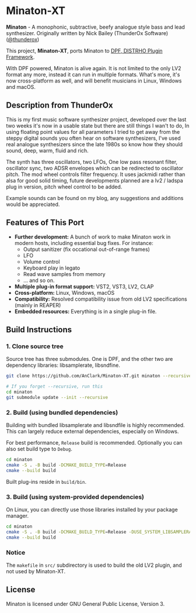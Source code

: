 # Minaton-XT

**Minaton** - A monophonic, subtractive, beefy analogue style bass and lead synthesizer. Originally written by Nick Bailey (ThunderOx Software) ([@thunderox](https://github.com/thunderox/Minaton))

This project, **Minaton-XT**, ports Minaton to [DPF, DISTRHO Plugin Framework](https://distrho.github.io/DPF/).

With DPF powered, Minaton is alive again. It is not limited to the only LV2 format any more, instead it can run in multiple formats. What's more, it's now cross-platform as well, and will benefit musicians in Linux, Windows and macOS.

## Description from ThunderOx

This is my first music software synthesizer project, developed over the last two weeks it's now in a usable state but there are still things I wan't to do, In using floating point values for all parameters I tried to get away from the steppy digital sounds you often hear on software synthesizers, I've used real analogue synthesizers since the late 1980s so know how they should sound, deep, warm, fluid and rich.

The synth has three oscillators, two LFOs, One low pass resonant filter, oscillator sync, two ADSR envelopes which can be redirected to oscillator pitch. The mod wheel controls filter frequency. It uses jackmidi rather than alsa for good solid timing, future developments planned are a lv2 / ladspa plug in version, pitch wheel control to be added.

Example sounds can be found on my blog, any suggestions and additions would be appreciated.

## Features of This Port

- **Further development:** A bunch of work to make Minaton work in modern hosts, including essential bug fixes. For instance:
  - Output sanitizer (fix occational out-of-range frames)
  - LFO
  - Volume control
  - Keyboard play in legato
  - Read wave samples from memory
  - ... and so on.
- **Multiple plug-in format support:** VST2, VST3, LV2, CLAP
- **Cross-platform:** Linux, Windows, macOS
- **Compatibility:** Resolved compatibility issue from old LV2 specifications (mainly in REAPER)
- **Embedded resources:** Everything is in a single plug-in file.

## Build Instructions

### 1. Clone source tree

Source tree has three submodules. One is DPF, and the other two are dependency libraries: libsamplerate, libsndfine.

```bash
git clone https://github.com/AnClark/Minaton-XT.git minaton --recursive

# If you forget --recursive, run this
cd minaton
git submodule update --init --recursive
```

### 2. Build (using bundled dependencies)

Building with bundled libsamplerate and libsndfile is highly recommended. This can largely reduce external dependencies, especially on Windows.

For best performance, `Release` build is recommended. Optionally you can also set build type to `Debug`.

```bash
cd minaton
cmake -S . -B build -DCMAKE_BUILD_TYPE=Release
cmake --build build
```

Built plug-ins reside in `build/bin`.

### 3. Build (using system-provided dependencies)

On Linux, you can directly use those libraries installed by your package manager.

```bash
cd minaton
cmake -S . -B build -DCMAKE_BUILD_TYPE=Release -DUSE_SYSTEM_LIBSAMPLERATE=ON -DUSE_SYSTEM_LIBSNDFILE=ON
cmake --build build
```

### Notice

The `makefile` in `src/` subdirectory is used to build the old LV2 plugin, and not used by Minaton-XT.

## License

Minaton is licensed under GNU General Public License, Version 3.
